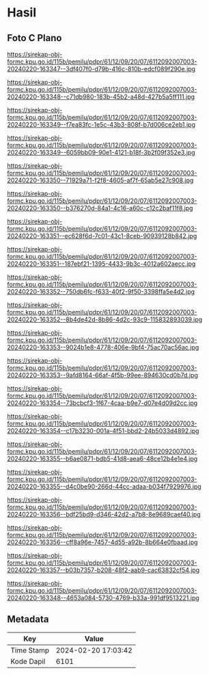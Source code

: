 # Hasil

## Foto C Plano

https://sirekap-obj-formc.kpu.go.id/115b/pemilu/pdpr/61/12/09/20/07/6112092007003-20240220-163347--3df407f0-d79b-416c-810b-edcf089f290e.jpg

https://sirekap-obj-formc.kpu.go.id/115b/pemilu/pdpr/61/12/09/20/07/6112092007003-20240220-163348--c71db980-183b-45b2-a48d-427b5a5ff111.jpg

https://sirekap-obj-formc.kpu.go.id/115b/pemilu/pdpr/61/12/09/20/07/6112092007003-20240220-163349--f7ea83fc-1e5c-43b3-808f-b7d006ce2eb1.jpg

https://sirekap-obj-formc.kpu.go.id/115b/pemilu/pdpr/61/12/09/20/07/6112092007003-20240220-163349--6059bb09-90e1-4121-b18f-3b2f09f352e3.jpg

https://sirekap-obj-formc.kpu.go.id/115b/pemilu/pdpr/61/12/09/20/07/6112092007003-20240220-163350--71929a71-f2f8-4605-af7f-65ab5e27c908.jpg

https://sirekap-obj-formc.kpu.go.id/115b/pemilu/pdpr/61/12/09/20/07/6112092007003-20240220-163350--b376270d-84a1-4c16-a60c-c12c2baf11f8.jpg

https://sirekap-obj-formc.kpu.go.id/115b/pemilu/pdpr/61/12/09/20/07/6112092007003-20240220-163351--ec628f6d-7c01-43c1-8ceb-90939128b842.jpg

https://sirekap-obj-formc.kpu.go.id/115b/pemilu/pdpr/61/12/09/20/07/6112092007003-20240220-163351--187ebf21-1395-4433-9b3c-4012a602aecc.jpg

https://sirekap-obj-formc.kpu.go.id/115b/pemilu/pdpr/61/12/09/20/07/6112092007003-20240220-163352--750db6fc-f633-40f2-9f50-3398ffa5e4d2.jpg

https://sirekap-obj-formc.kpu.go.id/115b/pemilu/pdpr/61/12/09/20/07/6112092007003-20240220-163352--8b4de42d-8b86-4d2c-93c9-115832893039.jpg

https://sirekap-obj-formc.kpu.go.id/115b/pemilu/pdpr/61/12/09/20/07/6112092007003-20240220-163353--9024b1e8-4778-406e-9bf4-75ac70ac56ac.jpg

https://sirekap-obj-formc.kpu.go.id/115b/pemilu/pdpr/61/12/09/20/07/6112092007003-20240220-163353--9afd8164-66af-4f5b-99ee-894630cd0b7d.jpg

https://sirekap-obj-formc.kpu.go.id/115b/pemilu/pdpr/61/12/09/20/07/6112092007003-20240220-163354--73bcbcf3-1f67-4caa-b9e7-d07e4d09d2cc.jpg

https://sirekap-obj-formc.kpu.go.id/115b/pemilu/pdpr/61/12/09/20/07/6112092007003-20240220-163354--c17b3230-001a-4f51-bbd2-24b5033d4892.jpg

https://sirekap-obj-formc.kpu.go.id/115b/pemilu/pdpr/61/12/09/20/07/6112092007003-20240220-163355--b6ae0871-bdb5-41d8-aea6-48ce12b4e1e4.jpg

https://sirekap-obj-formc.kpu.go.id/115b/pemilu/pdpr/61/12/09/20/07/6112092007003-20240220-163355--d4c0be90-266d-44cc-adaa-b034f7929976.jpg

https://sirekap-obj-formc.kpu.go.id/115b/pemilu/pdpr/61/12/09/20/07/6112092007003-20240220-163356--bdf25bd9-d346-42d2-a7b8-8e9689caef40.jpg

https://sirekap-obj-formc.kpu.go.id/115b/pemilu/pdpr/61/12/09/20/07/6112092007003-20240220-163356--cff8a96e-7457-4d55-a92b-8b664e0fbaad.jpg

https://sirekap-obj-formc.kpu.go.id/115b/pemilu/pdpr/61/12/09/20/07/6112092007003-20240220-163357--b03b7357-b208-48f2-aab9-cac63832cf54.jpg

https://sirekap-obj-formc.kpu.go.id/115b/pemilu/pdpr/61/12/09/20/07/6112092007003-20240220-163348--4653a084-5730-4769-b33a-991df9513221.jpg


## Metadata

| Key        | Value               |
| ---------- | ------------------- |
| Time Stamp | 2024-02-20 17:03:42 |
| Kode Dapil | 6101                |



